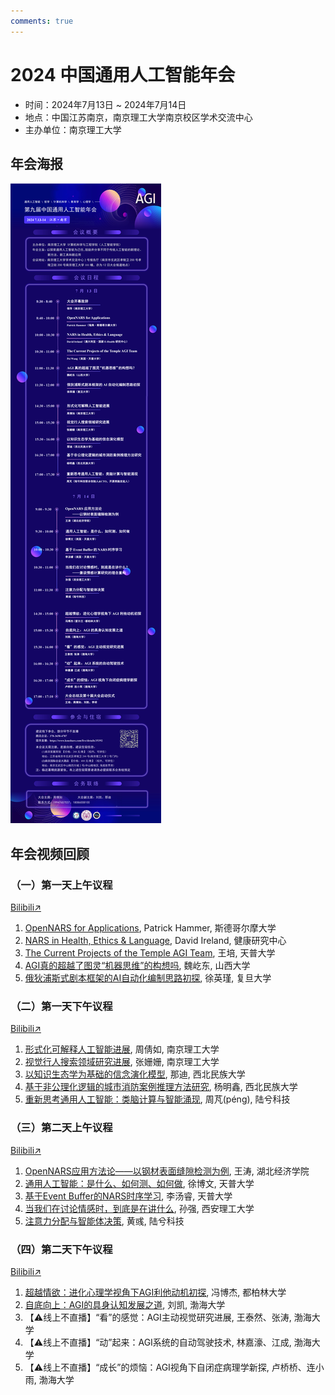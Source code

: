 ```yaml
---
comments: true
---
```


# 2024 中国通用人工智能年会

- 时间：2024年7月13日 ~ 2024年7月14日
- 地点：中国江苏南京，南京理工大学南京校区学术交流中心
- 主办单位：南京理工大学

## 年会海报

![2024南京年会海报](image/2024/2024南京年会海报.png)

## 年会视频回顾

### （一）第一天上午议程

[Bilibili↗](https://www.bilibili.com/video/BV1p4421D78q)

1. [OpenNARS for Applications](https://www.bilibili.com/video/BV1p4421D78q/?p=1), Patrick Hammer, 斯德哥尔摩大学
2. [NARS in Health, Ethics & Language](https://www.bilibili.com/video/BV1p4421D78q/?p=2), David Ireland, 健康研究中心
3. [The Current Projects of the Temple AGI Team](https://www.bilibili.com/video/BV1p4421D78q/?p=3), 王培, 天普大学
4. [AGI真的超越了图灵“机器思维”的构想吗](https://www.bilibili.com/video/BV1p4421D78q/?p=4), 魏屹东, 山西大学
5. [俄狄浦斯式剧本框架的AI自动化编制思路初探](https://www.bilibili.com/video/BV1p4421D78q/?p=5), 徐英瑾, 复旦大学

### （二）第一天下午议程

[Bilibili↗](https://www.bilibili.com/video/BV1zE421A7rr)

1. [形式化可解释人工智能进展](https://www.bilibili.com/video/BV1zE421A7rr/?p=1), 周倩如, 南京理工大学
2. [视觉行人搜索领域研究进展](https://www.bilibili.com/video/BV1zE421A7rr/?p=2), 张姗姗, 南京理工大学
3. [以知识生态学为基础的信念演化模型](https://www.bilibili.com/video/BV1zE421A7rr/?p=3), 那迪, 西北民族大学
4. [基于非公理化逻辑的城市消防案例推理方法研究](https://www.bilibili.com/video/BV1zE421A7rr/?p=4), 杨明鑫, 西北民族大学
5. [重新思考通用人工智能：类脑计算与智能涌现](https://www.bilibili.com/video/BV1zE421A7rr/?p=5), 周芃(péng), 陆兮科技

### （三）第二天上午议程

[Bilibili↗](https://www.bilibili.com/video/BV1Ff421B7sp)

1. [OpenNARS应用方法论——以钢材表面缝隙检测为例](https://www.bilibili.com/video/BV1Ff421B7sp/?p=1), 王涛, 湖北经济学院
2. [通用人工智能：是什么、如何测、如何做](https://www.bilibili.com/video/BV1Ff421B7sp/?p=2), 徐博文, 天普大学
3. [基于Event Buffer的NARS时序学习](https://www.bilibili.com/video/BV1Ff421B7sp/?p=3), 李汤睿, 天普大学
4. [当我们在讨论情感时，到底是在讲什么](https://www.bilibili.com/video/BV1Ff421B7sp/?p=4), 孙强, 西安理工大学
5. [注意力分配与智能体决策](https://www.bilibili.com/video/BV1Ff421B7sp/?p=5), 黄彧, 陆兮科技

### （四）第二天下午议程

[Bilibili↗](https://www.bilibili.com/video/BV1dx4y1x7Vn)

1. [超越情欲：进化心理学视角下AGI利他动机初探](https://www.bilibili.com/video/BV1dx4y1x7Vn/?p=1), 冯博杰, 都柏林大学
2. [自底向上：AGI的具身认知发展之道](https://www.bilibili.com/video/BV1dx4y1x7Vn/?p=2), 刘凯, 渤海大学
3. 【⚠️线上不直播】“看”的感觉：AGI主动视觉研究进展, 王泰然、张涛, 渤海大学
4. 【⚠️线上不直播】“动”起来：AGI系统的自动驾驶技术, 林嘉濠、江成, 渤海大学
5. 【⚠️线上不直播】“成长”的烦恼：AGI视角下自闭症病理学新探, 卢桥桥、连小雨, 渤海大学
